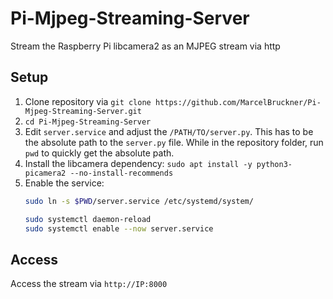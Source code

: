 # Pi-Mjpeg-Streaming-Server
Stream the Raspberry Pi libcamera2 as an MJPEG stream via http

## Setup

1. Clone repository via `git clone https://github.com/MarcelBruckner/Pi-Mjpeg-Streaming-Server.git`
2. `cd Pi-Mjpeg-Streaming-Server`
3. Edit `server.service` and adjust the `/PATH/TO/server.py`. This has to be the absolute path to the `server.py` file. While in the repository folder, run `pwd` to quickly get the absolute path.
4. Install the libcamera dependency: `sudo apt install -y python3-picamera2 --no-install-recommends` 
5. Enable the service:
   ```bash
   sudo ln -s $PWD/server.service /etc/systemd/system/
   
   sudo systemctl daemon-reload
   sudo systemctl enable --now server.service
   ```

## Access

Access the stream via `http://IP:8000`
